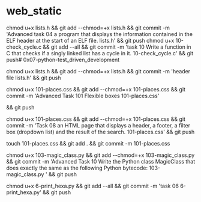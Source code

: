 # web_static
chmod u+x lists.h && git add --chmod=+x lists.h && git commit -m 'Advanced task 04 a program that displays the information contained in the ELF header at the start of an ELF file. lists.h' && git push
chmod u+x 10-check_cycle.c && git add --all && git commit -m 'task 10 Write a function in C that checks if a singly linked list has a cycle in it. 10-check_cycle.c' && git push# 0x07-python-test_driven_development

chmod u+x lists.h && git add --chmod=+x lists.h && git commit -m 'header file lists.h' && git push

chmod u+x 101-places.css && git add --chmod=+x 101-places.css && git commit -m 'Advanced Task 101 Flexible boxes 101-places.css'

&& git push

chmod u+x 101-places.css && git add --chmod=+x 101-places.css && git commit -m 'Task 08 an HTML page that displays a header, a footer, a filter box (dropdown list) and the result of the search. 101-places.css'
 && git push

touch 101-places.css && git add . && git commit -m 101-places.css


chmod u+x 103-magic_class.py && git add --chmod=+x 103-magic_class.py && git commit -m 'Advanced Task 10 Write the Python class MagicClass that does exactly the same as the following Python bytecode: 103-magic_class.py ' && git push

chmod u+x 6-print_hexa.py && git add --all && git commit -m 'task 06 6-print_hexa.py' && git push
